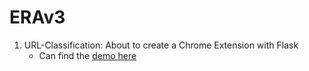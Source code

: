 # ERAv3

1. URL-Classification: About to create a Chrome Extension with Flask 
    - Can find the [demo here](https://www.youtube.com/watch?v=0V-hyI7tw3A&ab_channel=sumankanukollu)
